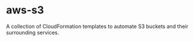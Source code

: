 # aws-s3
A collection of CloudFormation templates to automate S3 buckets and their surrounding services.
